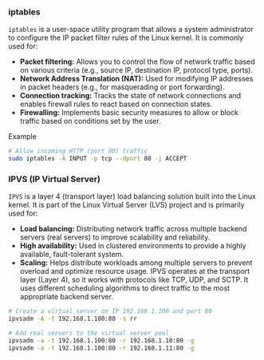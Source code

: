 ### iptables ###
`iptables` is a user-space utility program that allows a system administrator to configure the IP packet filter rules of the Linux kernel. It is commonly used for:
- **Packet filtering:** Allows you to control the flow of network traffic based on various criteria (e.g., source IP, destination IP, protocol type, ports).
- **Network Address Translation (NAT):** Used for modifying IP addresses in packet headers (e.g., for masquerading or port forwarding).
- **Connection tracking:** Tracks the state of network connections and enables firewall rules to react based on connection states.
- **Firewalling:** Implements basic security measures to allow or block traffic based on conditions set by the user.

Example
```bash
# Allow incoming HTTP (port 80) traffic
sudo iptables -A INPUT -p tcp --dport 80 -j ACCEPT
```

### IPVS (IP Virtual Server) ###
`IPVS` is a layer 4 (transport layer) load balancing solution built into the Linux kernel. It is part of the Linux Virtual Server (LVS) project and is primarily used for:
- **Load balancing:** Distributing network traffic across multiple backend servers (real servers) to improve scalability and reliability.
- **High availability:** Used in clustered environments to provide a highly available, fault-tolerant system.
- **Scaling:** Helps distribute workloads among multiple servers to prevent overload and optimize resource usage.
IPVS operates at the transport layer (Layer 4), so it works with protocols like TCP, UDP, and SCTP. It uses different scheduling algorithms to direct traffic to the most appropriate backend server.
```bash
# Create a virtual server on IP 192.168.1.100 and port 80
ipvsadm -A -t 192.168.1.100:80 -s rr

# Add real servers to the virtual server pool
ipvsadm -a -t 192.168.1.100:80 -r 192.168.1.10:80 -g
ipvsadm -a -t 192.168.1.100:80 -r 192.168.1.11:80 -g
```
